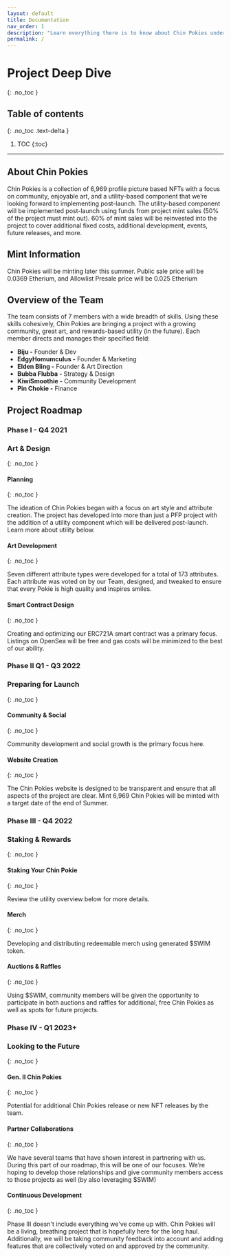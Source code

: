 ```yaml
---
layout: default
title: Documentation
nav_order: 1
description: "Learn everything there is to know about Chin Pokies under the hood."
permalink: /
---
```

# Project Deep Dive
{: .no_toc }

## Table of contents
{: .no_toc .text-delta }

1. TOC
{:toc}
---

## About Chin Pokies

Chin Pokies is a collection of 6,969 profile picture based NFTs with a focus on community, enjoyable art, and a utility-based component that we’re looking forward to implementing post-launch. 
The utility-based component will be implemented post-launch using funds from project mint sales (50% of the project must mint out). 60% of mint sales will be reinvested into the project to cover additional fixed costs, additional development, events, future releases, and more. 
 
 ## Mint Information
 Chin Pokies will be minting later this summer. Public sale price will be 0.0369 Etherium, and Allowlist Presale price will be 0.025 Etherium
## Overview of the Team

The team consists of 7 members with a wide breadth of skills. Using these skills cohesively, Chin Pokies are bringing a project with a growing community, great art, and rewards-based utility (in the future). Each member directs and manages their specified field:

- **Biju -** Founder & Dev
- **EdgyHomumculus -** Founder & Marketing
- **Elden Bling -** Founder & Art Direction
- **Bubba Flubba -** Strategy & Design
- **KiwiSmoothie -** Community Development
- **Pin Chokie -** Finance

## Project Roadmap
### Phase I - Q4 2021
### Art & Design
{: .no_toc }
#### Planning
{: .no_toc }

The ideation of Chin Pokies began with a focus on art style and attribute creation. The project has developed into more than just a PFP project with the addition of a utility component which will be delivered post-launch. Learn more about utility below. 
#### Art Development
{: .no_toc }

Seven different attribute types were developed for a total of 173 attributes. Each attribute was voted on by our Team, designed, and tweaked to ensure that every Pokie is high quality and inspires smiles.
#### Smart Contract Design
{: .no_toc }

Creating and optimizing our ERC721A smart contract was a primary focus. Listings on OpenSea will be free and gas costs will be minimized to the best of our ability. 
### Phase II Q1 - Q3 2022
### Preparing for Launch
{: .no_toc }

#### Community & Social
{: .no_toc }

Community development and social growth is the primary focus here. 
#### Website Creation
{: .no_toc }

The Chin Pokies website is designed to be transparent and ensure that all aspects of the project are clear. 
Mint
6,969 Chin Pokies will be minted with a target date of the end of Summer. 
### Phase III - Q4 2022
### Staking & Rewards
{: .no_toc }

#### Staking Your Chin Pokie
{: .no_toc }

Review the utility overview below for more details. 
#### Merch
{: .no_toc }

Developing and distributing redeemable merch using generated $SWIM token. 
#### Auctions & Raffles
{: .no_toc }

Using $SWIM, community members will be given the opportunity to participate in both auctions and raffles for additional, free Chin Pokies as well as spots for future projects.
### Phase IV - Q1 2023+
### Looking to the Future
{: .no_toc }

#### Gen. II Chin Pokies
{: .no_toc }

Potential for additional Chin Pokies release or new NFT releases by the team. 
#### Partner Collaborations
{: .no_toc }

We have several teams that have shown interest in partnering with us. During this part of our roadmap, this will be one of our focuses. We’re hoping to develop those relationships and give community members access to those projects as well (by also leveraging $SWIM)
#### Continuous Development
{: .no_toc }

Phase III doesn't include everything we've come up with. Chin Pokies will be a living, breathing project that is hopefully here for the long haul. Additionally, we will be taking community feedback into account and adding features that are collectively voted on and approved by the community.
